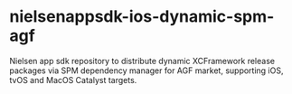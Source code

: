 # nielsenappsdk-ios-dynamic-spm-agf
Nielsen app sdk repository to distribute dynamic XCFramework release packages via SPM dependency manager for AGF market, supporting iOS, tvOS and MacOS Catalyst targets.
